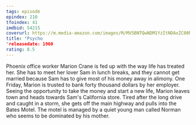 ```yaml
---
tags: episode
epindex: 210
tfoindex: 41
imdbid: 54215
coverurl: https://m.media-amazon.com/images/M/MV5BNTQwNDM1YzItNDAxZC00NWY2LTk0M2UtNDIwNWI5OGUyNWUxXkEyXkFqcGdeQXVyNzkwMjQ5NzM@._V1_SX202_CR0,0,202,300_.jpg
title: "Psycho
"releasedate: 1960
rating: 8.5
---
```


Phoenix office worker Marion Crane is fed up with the way life has treated her. She has to meet her lover Sam in lunch breaks, and they cannot get married because Sam has to give most of his money away in alimony. One Friday, Marion is trusted to bank forty thousand dollars by her employer. Seeing the opportunity to take the money and start a new life, Marion leaves town and heads towards Sam's California store. Tired after the long drive and caught in a storm, she gets off the main highway and pulls into the Bates Motel. The motel is managed by a quiet young man called Norman who seems to be dominated by his mother.